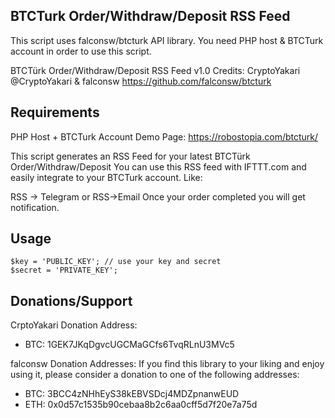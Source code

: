## BTCTurk Order/Withdraw/Deposit RSS Feed

This script uses falconsw/btcturk API library. You need PHP host & BTCTurk account in order to use this script.

BTCTürk Order/Withdraw/Deposit RSS Feed v1.0
Credits: CryptoYakari @CryptoYakari & falconsw https://github.com/falconsw/btcturk

Requirements
-------------
PHP Host + BTCTurk Account
Demo Page: https://robostopia.com/btcturk/

This script generates an RSS Feed for your latest BTCTürk Order/Withdraw/Deposit
You can use this RSS feed with IFTTT.com and easily integrate to your BTCTurk account. Like:

RSS -> Telegram or RSS->Email
Once your order completed you will get notification.

Usage 
-------------

	$key = 'PUBLIC_KEY'; // use your key and secret
	$secret = 'PRIVATE_KEY';

Donations/Support
-----
CrptoYakari Donation Address: 
* BTC: 1GEK7JKqDgvcUGCMaGCfs6TvqRLnU3MVc5

falconsw Donation Addresses:
If you find this library to your liking and enjoy using it, please consider a donation to one of the following addresses:
* BTC: 3BCC4zNHhEyS38kEBVSDcj4MDZpnanwEUD
* ETH: 0x0d57c1535b90cebaa8b2c6aa0cff5d7f20e7a75d
